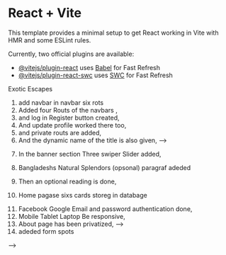 # React + Vite

This template provides a minimal setup to get React working in Vite with HMR and some ESLint rules.

Currently, two official plugins are available:

- [@vitejs/plugin-react](https://github.com/vitejs/vite-plugin-react/blob/main/packages/plugin-react/README.md) uses [Babel](https://babeljs.io/) for Fast Refresh
- [@vitejs/plugin-react-swc](https://github.com/vitejs/vite-plugin-react-swc) uses [SWC](https://swc.rs/) for Fast Refresh
<!-- weabsait name -->
Exotic Escapes

<!-- live Link
live link: 
- [@firebase-link](https://nine-assainmant.web.app/)

<!-- home page -->
1.  add  navbar in navbar six rots
2. Added four Routs  of the navbars ,
3. and log in Register button created,
4. And update profile worked there too,
5. and private routs are added,
6. And the dynamic name of the title is also given, -->
 <!-- banner section -->
7. In the banner section Three swiper Slider added,

 8. Bangladeshs Natural Splendors (opsonal) paragraf adeded
9. Then an optional reading is done,
10. Home pagase sixs cards storeg in databage

<!-- more -->
11. Facebook Google Email and password authentication done,
12. Mobile Tablet Laptop Be responsive,
13. About page has been privatized, -->
14. adeded form spots
<!-- 15. Profile has been updated -->
<!-- Three packages are used -->
<!-- 1. [@Aos-package](https://www.npmjs.com/package/aos)I have this package In Joyson Data.
2. [@Animate-css](https://animate.style/)I have this packag Between the fotter section.
3. [@Swiper-slider](https://swiperjs.com/)I have this package In the middle of the banner section. --> -->
